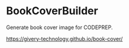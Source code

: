 # BookCoverBuilder
Generate book cover image for CODEPREP.

https://givery-technology.github.io/book-cover/
